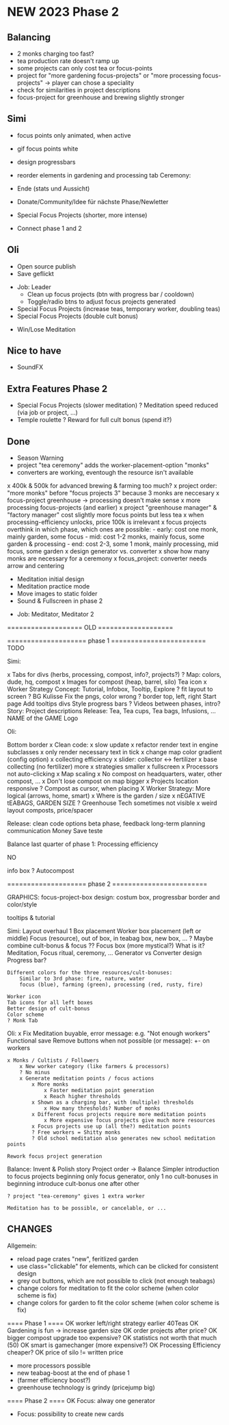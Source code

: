 # NEW 2023 Phase 2

## Balancing

- 2 monks charging too fast?
- tea production rate doesn't ramp up
- some projects can only cost tea or focus-points
- project for "more gardening focus-projects" or "more processing focus-projects" -> player can chose a speciality
- check for similarities in project descriptions
- focus-project for greenhouse and brewing slightly stronger

## Simi

- focus points only animated, when active
- gif focus points white
- design progressbars
- reorder elements in gardening and processing tab
Ceremony:

- Ende (stats und Aussicht)
- Donate/Community/Idee für nächste Phase/Newletter
* Special Focus Projects (shorter, more intense)
- Connect phase 1 and 2

## Oli

- Open source publish
- Save geflickt
* Job: Leader
    * Clean up focus projects (btn with progress bar / cooldown)
    * Toggle/radio btns to adjust focus projects generated
* Special Focus Projects (increase teas, temporary worker, doubling teas)
* Special Focus Projects (double cult bonus)
- Win/Lose Meditation

## Nice to have

- SoundFX

## Extra Features Phase 2

- Special Focus Projects (slower meditation)
? Meditation speed reduced (via job or project, ...)
- Temple roulette
? Reward for full cult bonus (spend it?)

## Done

- Season Warning
- project "tea ceremony" adds the worker-placement-option "monks"
- converters are working,  eventough the resource isn't available

x 400k & 500k for advanced brewing & farming too much?
x project order: "more monks" before "focus projects 3" because 3 monks are neccesary
x focus-project greenhouse -> processing doesn't make sense
x more processing focus-projects (and earlier)
x project "greenhouse manager" & "factory manager" cost slightly more focus points but less tea
x when processing-efficiency unlocks, price 100k is irrelevant
x focus projects overthink in which phase, which ones are possible: 
    - early: cost one monk, mainly garden, some focus
    - mid: cost 1-2 monks, mainly focus, some garden & processing
    - end: cost 2-3, some 1 monk, mainly processing, mid focus, some garden
x design generator vs. converter
x show how many monks are necessary for a ceremony
x focus_project: converter needs arrow and centering

- Meditation initial design
- Meditation practice mode
- Move images to static folder
- Sound & Fullscreen in phase 2
* Job: Meditator, Meditator 2

=================== OLD ===================

==================== phase 1 ========================
TODO

Simi:

x Tabs for divs (herbs, processing, compost, info?, projects?)
? Map: colors, dude, hq, compost
x Images for compost (heap, barrel, silo)
Tea icon
x Worker Strategy
Concept: Tutorial, Infobox, Tooltip, Explore
? fit layout to screen
? BG Kulisse
Fix the pngs, color wrong
? border top, left, right
Start page
Add tooltips divs
Style progress bars
? Videos between phases, intro?
Story:
    Project descriptions
Release:
    Tea, Tea cups, Tea bags, Infusions, ...
    NAME of the GAME
    Logo

Oli:

Bottom border
x Clean code:
    x slow update
    x refactor render text in engine subclasses
    x only render necessary text in tick
x change map color gradient (config option)
x collecting efficiency
x slider: collector <-> fertilizer
x base collecting (no fertilizer) more
x strategies smaller
x fullscreen
x Processors not auto-clicking
x Map scaling
x No compost on headquarters, water, other compost, ...
x Don't lose compost on map bigger
x Projects location responsive
? Compost as cursor, when placing
X Worker Strategy: More logical (arrows, home, smart)
x Where is the garden / size
x nEGATIVE tEABAGS, GARDEN SIZE
? Greenhouse Tech sometimes not visible
x weird layout composts, price/spacer

Release:
    clean code
    options
    beta phase, feedback
    long-term planning
    communication
    Money
    Save teste

Balance last quarter of phase 1:
    Processing efficiency

NO

info box
? Autocompost

==================== phase 2 ========================

GRAPHICS:
focus-project-box design: costum box, progressbar border and color/style

tooltips & tutorial

Simi:
    Layout overhaul 1
        Box placement
            Worker box placement (left or middle)
        Focus (resource), out of box, in teabag box, new box, ... ?
            Maybe combine cult-bonus & focus ??
        Focus box (more mystical?)
            What is it? Meditation, Focus ritual, ceremony, ...
            Generator vs Converter design
            Progress bar?

    Different colors for the three resources/cult-bonuses:
        Similar to 3rd phase: fire, nature, water
        focus (blue), farming (green), processing (red, rusty, fire)

    Worker icon
    Tab icons for all left boxes
    Better design of cult-bonus
    Color scheme
    ? Monk Tab

Oli:
    x Fix Meditation
    buyable, error message: e.g. "Not enough workers"
    Functional save
    Remove buttons when not possible (or message): +- on workers

    x Monks / Cultists / Followers
        x New worker category (like farmers & processors)
        ? No minus
        x Generate meditation points / focus actions
            x More monks
                x Faster meditation point generation
                x Reach higher thresholds
            x Shown as a charging bar, with (multiple) thresholds
                x How many thresholds? Number of monks
            x Different focus projects require more meditation points
                x More expensive focus projects give much more resources
            x Focus projects use up (all the?) meditation points
            ? Free workers = Shitty monks
            ? Old school meditation also generates new school meditation points

    Rework focus project generation

Balance:
    Invent & Polish story
    Project order -> Balance
    Simpler introduction to focus projects
        beginning only focus generator, only 1
        no cult-bonuses in beginning
        introduce cult-bonus one after other

    ? project "tea-ceremony" gives 1 extra worker

    Meditation has to be possible, or cancelable, or ...

## CHANGES

Allgemein:
- reload page crates "new", feritlized garden
- use class="clickable" for elements, which can be clicked for consistent design
- grey out buttons, which are not possible to click (not enough teabags)
- change colors for meditation to fit the color scheme (when color scheme is fix)
- change colors for garden to fit the color scheme (when color scheme is fix)

==== Phase 1 ====
OK worker left/right strategy earlier 40Teas
OK Gardening is fun -> increase garden size
OK order projects after price?
OK bigger compost upgrade too expensive?
OK statistics not worth that much (50)
OK smart is gamechanger (more expensive?)
OK Processing Efficiency cheaper?
OK price of silo != written price
- more processors possible
- new teabag-boost at the end of phase 1
- (farmer efficiency boost?)
- greenhouse technology is grindy (pricejump big)

==== Phase 2 ====
OK Focus: alway one generator
- Focus: possibility to create new cards